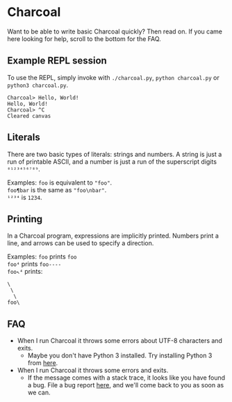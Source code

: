 # Charcoal
<!-- TODO: make this better -->
Want to be able to write basic Charcoal quickly? Then read on. If you came here looking for help, scroll to the bottom for the FAQ.

## Example REPL session

To use the REPL, simply invoke with `./charcoal.py`, `python charcoal.py` or `python3 charcoal.py`.

    Charcoal> Hello, World!  
    Hello, World!
    Charcoal> ^C
    Cleared canvas

## Literals
There are two basic types of literals: strings and numbers. A string is just a run of printable ASCII, and a number is just a run of the superscript digits `⁰¹²³⁴⁵⁶⁷⁸⁹`.

Examples:
`foo` is equivalent to `"foo"`.  
`foo¶bar` is the same as `"foo\nbar"`.  
`¹²³⁴` is `1234`.  

## Printing
In a Charcoal program, expressions are implicitly printed. Numbers print a line, and arrows can be used to specify a direction.

Examples:
`foo` prints `foo`  
`foo⁴` prints `foo----`  
`foo↖⁴` prints:  
```
\   
 \  
  \ 
foo\
```

## FAQ
- When I run Charcoal it throws some errors about UTF-8 characters and exits.
	- Maybe you don't have Python 3 installed. Try installing Python 3 from [here](https://www.python.org/downloads/windows/).
- When I run Charcoal it throws some errors and exits.
	- If the message comes with a stack trace, it looks like you have found a bug. File a bug report [here](https://github.com/somebody1234/Charcoal/issues), and we'll come back to you as soon as we can.

<!-- TODO: set up issue template -->
